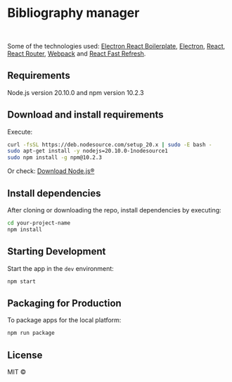 <h1> Bibliography manager </h1> 

<br>

<p>
  Some of the technologies used:
  <a href="https://github.com/electron-react-boilerplate">Electron React Boilerplate</a>,
  <a href="https://electron.atom.io/">Electron</a>, 
  <a href="https://facebook.github.io/react/">React</a>, 
  <a href="https://github.com/reactjs/react-router">React Router</a>, 
  <a href="https://webpack.js.org/">Webpack</a> 
   and <a href="https://www.npmjs.com/package/react-refresh">React Fast Refresh</a>.
</p>

## Requirements
Node.js version 20.10.0 and npm version 10.2.3

## Download and install requirements
Execute:

```bash
curl -fsSL https://deb.nodesource.com/setup_20.x | sudo -E bash -
sudo apt-get install -y nodejs=20.10.0-1nodesource1
sudo npm install -g npm@10.2.3
```

Or check:  <a href="https://nodejs.org/en/download">Download Node.js®</a>

## Install dependencies
After cloning or downloading the repo, install dependencies by executing:

```bash
cd your-project-name
npm install
```

## Starting Development
Start the app in the `dev` environment:

```bash
npm start
```

## Packaging for Production
To package apps for the local platform:

```bash
npm run package
```

## License
MIT ©
 